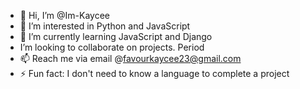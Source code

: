 - 👋 Hi, I’m @Im-Kaycee
- 👀 I’m interested in Python and JavaScript
- 🌱 I’m currently learning JavaScript and Django
-  I’m looking to collaborate on projects. Period
- 📫 Reach me via email @favourkaycee23@gmail.com
- ⚡ Fun fact: I don't need to know a language to complete a project

<!---
Im-Kaycee/Im-Kaycee is a ✨ special ✨ repository because its `README.md` (this file) appears on your GitHub profile.
You can click the Preview link to take a look at your changes.
--->
